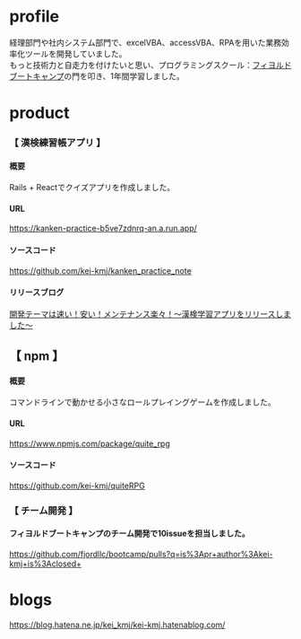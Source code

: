 # profile
経理部門や社内システム部門で、excelVBA、accessVBA、RPAを用いた業務効率化ツールを開発していました。   
もっと技術力と自走力を付けたいと思い、プログラミングスクール：[フィヨルドブートキャンプ](https://bootcamp.fjord.jp/)の門を叩き、1年間学習しました。

# product
### 【 漢検練習帳アプリ 】  
#### 概要
Rails + Reactでクイズアプリを作成しました。
#### URL
https://kanken-practice-b5ve7zdnrq-an.a.run.app/
#### ソースコード
https://github.com/kei-kmj/kanken_practice_note
#### リリースブログ
[開発テーマは速い！安い！メンテナンス楽々！～漢検学習アプリをリリースしました～](https://blog.hatena.ne.jp/kei_kmj/kei-kmj.hatenablog.com/edit?entry=4207112889950976266)


## 【 npm 】
#### 概要
コマンドラインで動かせる小さなロールプレイングゲームを作成しました。

#### URL
https://www.npmjs.com/package/quite_rpg

#### ソースコード
https://github.com/kei-kmj/quiteRPG

### 【 チーム開発 】
#### フィヨルドブートキャンプのチーム開発で10issueを担当しました。
https://github.com/fjordllc/bootcamp/pulls?q=is%3Apr+author%3Akei-kmj+is%3Aclosed+


# blogs
https://blog.hatena.ne.jp/kei_kmj/kei-kmj.hatenablog.com/
